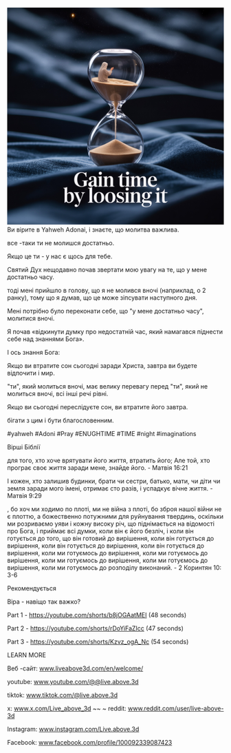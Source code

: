 ![Video cover image](../cover.jpeg)
Ви вірите в Yahweh Adonai, і знаєте, що молитва важлива.

все -таки ти не молишся достатньо.

Якщо це ти - у нас є щось для тебе.

Святий Дух нещодавно почав звертати мою увагу на те, що у мене достатньо часу.

тоді мені прийшло в голову, що я не молився вночі (наприклад, о 2 ранку), тому що я думав, що це може зіпсувати наступного дня.

Мені потрібно було переконати себе, що "у мене достатньо часу", молитися вночі.

Я почав «відкинути думку про недостатній час, який намагався піднести себе над знаннями Бога».

І ось знання Бога:

Якщо ви втратите сон сьогодні заради Христа, завтра ви будете відпочити і мир.

"ти", який молиться вночі, має велику перевагу перед "ти", який не молиться вночі, всі інші речі рівні.

Якщо ви сьогодні переслідуєте сон, ви втратите його завтра.

бігати з цим і бути благословенним.


#yahweh #Adoni #Pray #ENUGHTIME #TIME #night #imaginations


Вірші Біблії

для того, хто хоче врятувати його життя, втратить його; Але той, хто програє своє життя заради мене, знайде його. - Матвія 16:21

І кожен, хто залишив будинки, брати чи сестри, батько, мати, чи діти чи земля заради мого імені, отримає сто разів, і успадкує вічне життя. - Матвія 9:29

, бо хоч ми ходимо по плоті, ми не війна з плоті, бо зброя нашої війни не є плоттю, а божественно потужними для руйнування твердинь, оскільки ми розриваємо уяви і кожну високу річ, що піднімається на відомості про Бога, і приймає всі думки, коли він є його безліч, і коли він готується до того, що він готовий до вирішення, коли він готується до вирішення, коли він готується до вирішення, коли він готується до вирішення, коли ми готуємось до вирішення, коли ми готуємось до вирішення, коли ми готуємось до вирішення, коли ми готуємось до вирішення, коли ми готуємось до розподілу виконаний. - 2 Коринтян 10: 3-6


Рекомендується

Віра - навіщо так важко?

Part 1 - https://youtube.com/shorts/b8jOGAatMEI (48 seconds)

Part 2 - https://youtube.com/shorts/rDoYiFaZIcc (47 seconds)

Part 3 - https://youtube.com/shorts/Kzvz_ogA_Nc (54 seconds)


LEARN MORE

Веб -сайт: www.liveabove3d.com/en/welcome/

youtube: www.youtube.com/@@live.above.3d

tiktok: www.tiktok.com/@live.above.3d

x: www.x.com/Live_above_3d ~~ ~ reddit: www.reddit.com/user/live-above-3d

Instagram: www.instagram.com/Live.above.3d

Facebook: www.facebook.com/profile/100092339087423
